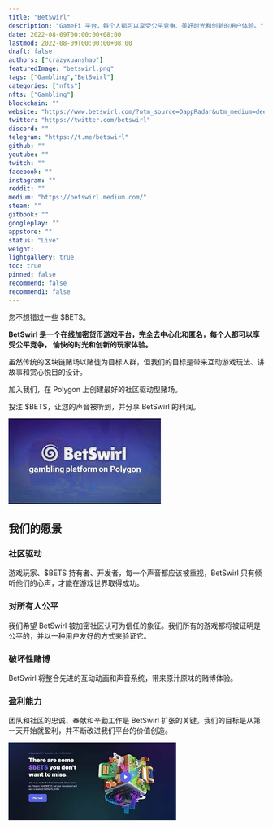```yaml
---
title: "BetSwirl"
description: "GameFi 平台，每个人都可以享受公平竞争、美好时光和创新的用户体验。"
date: 2022-08-09T00:00:00+08:00
lastmod: 2022-08-09T00:00:00+08:00
draft: false
authors: ["crazyxuanshao"]
featuredImage: "betswirl.png"
tags: ["Gambling","BetSwirl"]
categories: ["nfts"]
nfts: ["Gambling"]
blockchain: ""
website: "https://www.betswirl.com/?utm_source=DappRadar&utm_medium=deeplink&utm_campaign=visit-website"
twitter: "https://twitter.com/betswirl"
discord: ""
telegram: "https://t.me/betswirl"
github: ""
youtube: ""
twitch: ""
facebook: ""
instagram: ""
reddit: ""
medium: "https://betswirl.medium.com/"
steam: ""
gitbook: ""
googleplay: ""
appstore: ""
status: "Live"
weight: 
lightgallery: true
toc: true
pinned: false
recommend: false
recommend1: false
---
```

<p>您不想错过一些 $BETS。</p><p><strong>BetSwirl 是一个在线加密货币游戏平台，完全去中心化和匿名，每个人都可以享受公平竞争， 愉快的时光和创新的玩家体验。</strong></p><p>虽然传统的区块链赌场以赌徒为目标人群，但我们的目标是带来互动游戏玩法、讲故事和赏心悦目的设计。</p> <p>加入我们，在 Polygon 上创建最好的社区驱动型赌场。</p><p>投注 $BETS，让您的声音被听到，并分享 BetSwirl 的利润。</p>

![jidsam](jidsam.png)



## 我们的愿景

### 社区驱动

游戏玩家、$BETS 持有者、开发者，每一个声音都应该被重视，BetSwirl 只有倾听他们的心声，才能在游戏世界取得成功。

### 对所有人公平

我们希望 BetSwirl 被加密社区认可为信任的象征。我们所有的游戏都将被证明是公平的，并以一种用户友好的方式来验证它。

### 破坏性赌博

BetSwirl 将整合先进的互动动画和声音系统，带来原汁原味的赌博体验。

### 盈利能力

团队和社区的忠诚、奉献和辛勤工作是 BetSwirl 扩张的关键。我们的目标是从第一天开始就盈利，并不断改进我们平台的价值创造。

![ixn](ixn.png)